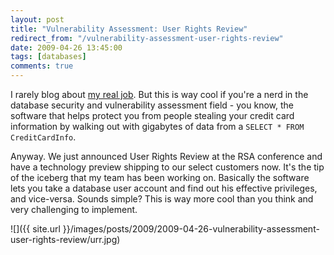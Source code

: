 ```yaml
---
layout: post
title: "Vulnerability Assessment: User Rights Review"
redirect_from: "/vulnerability-assessment-user-rights-review"
date: 2009-04-26 13:45:00
tags: [databases]
comments: true
---
```

I rarely blog about [my real job](http://www.appsecinc.com). But this is way cool if you're a nerd in the database security and vulnerability assessment field - you know, the software that helps protect you from people stealing your credit card information by walking out with gigabytes of data from a `SELECT * FROM CreditCardInfo`.

Anyway. We just announced User Rights Review at the RSA conference and have a technology preview shipping to our select customers now. It's the tip of the iceberg that my team has been working on. Basically the software lets you take a database user account and find out his effective privileges, and vice-versa. Sounds simple? This is way more cool than you think and very challenging to implement.

![]({{ site.url }}/images/posts/2009/2009-04-26-vulnerability-assessment-user-rights-review/urr.jpg)
